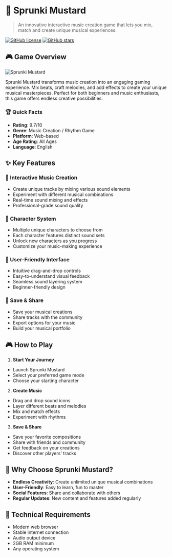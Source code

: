 # 🎵 Sprunki Mustard

> An innovative interactive music creation game that lets you mix, match and create unique musical experiences.

[![GitHub license](https://img.shields.io/github/license/Sprunky-world/sprunki-mustard)](https://github.com/Sprunky-world/sprunki-mustard/blob/main/LICENSE)
[![GitHub stars](https://img.shields.io/github/stars/Sprunky-world/sprunki-mustard)](https://github.com/Sprunky-world/sprunki-mustard/stargazers)

## 🎮 Game Overview
![Sprunki Mustard](https://img.sprunky.world/Sprunki-Mustard.jpg)


Sprunki Mustard transforms music creation into an engaging gaming experience. Mix beats, craft melodies, and add effects to create your unique musical masterpieces. Perfect for both beginners and music enthusiasts, this game offers endless creative possibilities.

### 🏆 Quick Facts

- **Rating**: 9.7/10
- **Genre**: Music Creation / Rhythm Game
- **Platform**: Web-based
- **Age Rating**: All Ages
- **Language**: English

## ✨ Key Features

### 🎹 Interactive Music Creation
- Create unique tracks by mixing various sound elements
- Experiment with different musical combinations
- Real-time sound mixing and effects
- Professional-grade sound quality

### 👾 Character System
- Multiple unique characters to choose from
- Each character features distinct sound sets
- Unlock new characters as you progress
- Customize your music-making experience

### 🎯 User-Friendly Interface
- Intuitive drag-and-drop controls
- Easy-to-understand visual feedback
- Seamless sound layering system
- Beginner-friendly design

### 💾 Save & Share
- Save your musical creations
- Share tracks with the community
- Export options for your music
- Build your musical portfolio

## 🎮 How to Play

1. **Start Your Journey**
 - Launch Sprunki Mustard
 - Select your preferred game mode
 - Choose your starting character

2. **Create Music**
 - Drag and drop sound icons
 - Layer different beats and melodies
 - Mix and match effects
 - Experiment with rhythms

3. **Save & Share**
 - Save your favorite compositions
 - Share with friends and community
 - Get feedback on your creations
 - Discover other players' tracks

## 🌟 Why Choose Sprunki Mustard?

- **Endless Creativity**: Create unlimited unique musical combinations
- **User-Friendly**: Easy to learn, fun to master
- **Social Features**: Share and collaborate with others
- **Regular Updates**: New content and features added regularly

## 🔧 Technical Requirements

- Modern web browser
- Stable internet connection
- Audio output device
- 2GB RAM minimum
- Any operating system
